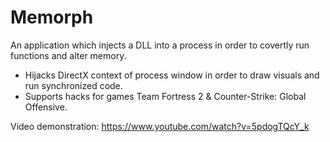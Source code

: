 # Memorph
 
An application which injects a DLL into a process in order to covertly run functions and alter memory.
- Hijacks DirectX context of process window in order to draw visuals and run synchronized code.
- Supports hacks for games Team Fortress 2 & Counter-Strike: Global Offensive.

Video demonstration: https://www.youtube.com/watch?v=5pdogTQcY_k
